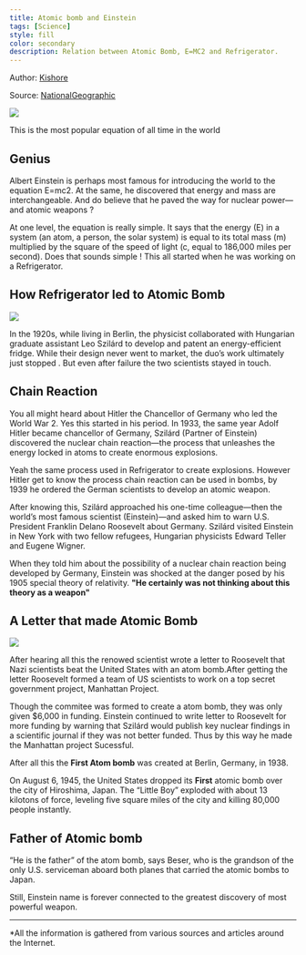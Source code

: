 ```yaml
---
title: Atomic bomb and Einstein
tags: [Science]
style: fill
color: secondary
description: Relation between Atomic Bomb, E=MC2 and Refrigerator.
---
```

Author: [Kishore](https://kishore.cc)

Source: [NationalGeographic](www.nationalgeographic.com)

![](https://physicsworld.com/wp-content/uploads/2011/08/hasenohrl1.jpg)

This is the most popular equation of all time in the world

## Genius

Albert Einstein is perhaps most famous for introducing the world to the equation E=mc2. At the same, he discovered that energy and mass are interchangeable. And do believe that he paved the way for nuclear power—and atomic weapons ?

At one level, the equation is really simple. It says that the energy (E) in a system (an atom, a person, the solar system) is equal to its total mass (m) multiplied by the square of the speed of light (c, equal to 186,000 miles per second). Does that sounds simple ! This all started when he was working on a Refrigerator.

## How Refrigerator led to Atomic Bomb

![](https://www.viva.org.uk/sites/default/files/styles/facebook_og_image/public/Albert%20Einstein_0.jpg?itok=kF8obH83)

In the 1920s, while living in Berlin, the physicist collaborated with Hungarian graduate assistant Leo Szilárd to develop and patent an energy-efficient fridge. While their design never went to market, the duo’s work ultimately just stopped . But even after failure the two scientists stayed in touch.

## Chain Reaction

You all might heard about Hitler the Chancellor of Germany who led the World War 2. Yes this started in his period. In 1933, the same year Adolf Hitler became chancellor of Germany, Szilárd (Partner of Einstein) discovered the nuclear chain reaction—the process that unleashes the energy locked in atoms to create enormous explosions.

Yeah the same process used in Refrigerator to create explosions. However Hitler get to know the process chain reaction can be used in bombs, by 1939 he ordered the German scientists to develop an atomic weapon.

After knowing this, Szilárd approached his one-time colleague—then the world’s most famous scientist (Einstein)—and asked him to warn U.S. President Franklin Delano Roosevelt about Germany. Szilárd visited Einstein in New York with two fellow refugees, Hungarian physicists Edward Teller and Eugene Wigner.

 When they told him about the possibility of a nuclear chain reaction being developed by Germany, Einstein was shocked at the danger posed by his 1905 special theory of relativity.  <b> "He certainly was not thinking about this theory as a weapon" </b>

## A Letter that made Atomic Bomb

![](https://veterans.nv.gov/wp-content/uploads/2019/08/hiroshima-bombing-article-about-atomic-bomb.jpg)

After hearing all this the renowed scientist wrote a letter to Roosevelt that Nazi scientists beat the United States with an atom bomb.After getting the letter Roosevelt formed a team of US scientists to work on a top secret government project, Manhattan Project.

Though the commitee was formed to create a atom bomb, they was only given $6,000 in funding. Einstein continued to write letter to Roosevelt for more funding by warning that Szilárd would publish key nuclear findings in a scientific journal if they was not better funded. Thus by this way he made the Manhattan project Sucessful.

After all this the <b>First Atom bomb</b> was created at Berlin, Germany, in 1938.

On August 6, 1945, the United States dropped its <b>First</b> atomic bomb over the city of Hiroshima, Japan. The “Little Boy” exploded with about 13 kilotons of force, leveling five square miles of the city and killing 80,000 people instantly.

## Father of Atomic bomb

“He is the father” of the atom bomb, says Beser, who is the grandson of the only U.S. serviceman aboard both planes that carried the atomic bombs to Japan.

Still, Einstein name is forever connected to the greatest discovery of most powerful weapon.

------------------------------------------------------------------------------------------
*All the information is gathered from various sources and articles around the Internet.
